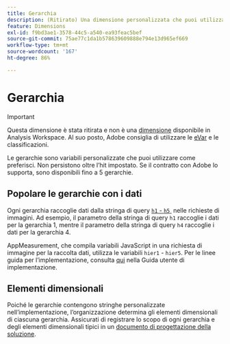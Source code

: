 ```yaml
---
title: Gerarchia
description: (Ritirato) Una dimensione personalizzata che puoi utilizzare nei rapporti.
feature: Dimensions
exl-id: f9bd3ae1-3578-44c5-a540-ea93feac5bef
source-git-commit: 75ae77c1da1b578639609888e794e13d965ef669
workflow-type: tm+mt
source-wordcount: '167'
ht-degree: 86%

---
```


# Gerarchia

>[!IMPORTANT]
>
>Questa dimensione è stata ritirata e non è una [dimensione](overview.md) disponibile in Analysis Workspace. Al suo posto, Adobe consiglia di utilizzare le [eVar](evar.md) e le classificazioni.

Le gerarchie sono variabili personalizzate che puoi utilizzare come preferisci. Non persistono oltre l’hit impostato. Se il contratto con Adobe lo supporta, sono disponibili fino a 5 gerarchie.

## Popolare le gerarchie con i dati

Ogni gerarchia raccoglie dati dalla stringa di query [`h1` - `h5` &#x200B;](/help/implement/validate/query-parameters.md) nelle richieste di immagini. Ad esempio, il parametro della stringa di query `h1` raccoglie i dati per la gerarchia 1, mentre il parametro della stringa di query `h4` raccoglie i dati per la gerarchia 4.

AppMeasurement, che compila variabili JavaScript in una richiesta di immagine per la raccolta dati, utilizza le variabili `hier1` - `hier5`. Per le linee guida per l’implementazione, consulta [qui](/help/implement/vars/page-vars/hier.md) nella Guida utente di implementazione.

## Elementi dimensionali

Poiché le gerarchie contengono stringhe personalizzate nell’implementazione, l’organizzazione determina gli elementi dimensionali di ciascuna gerarchia. Assicurati di registrare lo scopo di ogni gerarchia e degli elementi dimensionali tipici in un [documento di progettazione della soluzione](/help/implement/prepare/solution-design.md).
